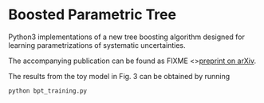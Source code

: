 # Boosted Parametric Tree

Python3 implementations of a new tree boosting algorithm designed for learning parametrizations of systematic uncertainties.

The accompanying publication can be found as FIXME <>[preprint on arXiv](https://arxiv.org/abs/2107.10859).

The results from the toy model in Fig. 3 can be obtained by running 
```bash
python bpt_training.py
```
